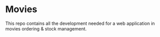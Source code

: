 # Movies
This repo contains all the development needed for a web application in movies ordering &amp; stock management. 
